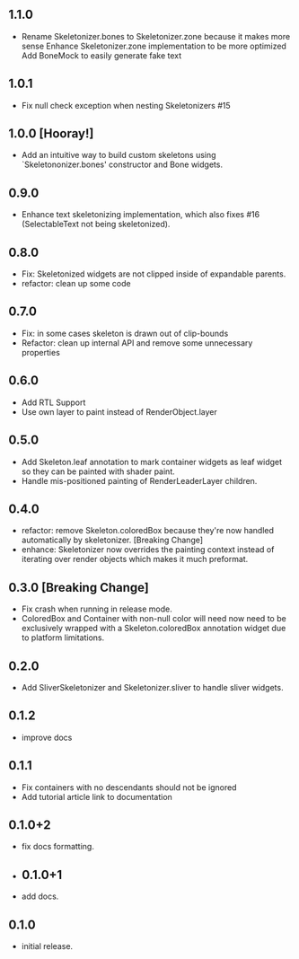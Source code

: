 ## 1.1.0
- Rename Skeletonizer.bones to Skeletonizer.zone because it makes more sense
  Enhance Skeletonizer.zone implementation to be more optimized
  Add BoneMock to easily generate fake text
## 1.0.1 
- Fix null check exception when nesting Skeletonizers #15
## 1.0.0 [Hooray!]

- Add an intuitive way to build custom skeletons using `Skeletononizer.bones' constructor and Bone
  widgets.

## 0.9.0

- Enhance text skeletonizing implementation, which also fixes #16 (SelectableText not being
  skeletonized).

## 0.8.0

- Fix: Skeletonized widgets are not clipped inside of expandable parents.
- refactor: clean up some code

## 0.7.0

- Fix: in some cases skeleton is drawn out of clip-bounds
- Refactor: clean up internal API and remove some unnecessary properties

## 0.6.0

- Add RTL Support
- Use own layer to paint instead of RenderObject.layer

## 0.5.0

- Add Skeleton.leaf annotation to mark container widgets as leaf widget so they can be painted with
  shader paint.
- Handle mis-positioned painting of RenderLeaderLayer children.

## 0.4.0

- refactor: remove Skeleton.coloredBox because they're now handled automatically by
  skeletonizer. [Breaking Change]
- enhance: Skeletonizer now overrides the painting context instead of iterating over render objects
  which makes it much preformat.

## 0.3.0 [Breaking Change]

- Fix crash when running in release mode.
- ColoredBox and Container with non-null color will need now need to be exclusively wrapped with a
  Skeleton.coloredBox annotation widget due to platform limitations.

## 0.2.0

- Add SliverSkeletonizer and Skeletonizer.sliver to handle sliver widgets.

## 0.1.2

- improve docs

## 0.1.1

- Fix containers with no descendants should not be ignored
- Add tutorial article link to documentation

## 0.1.0+2

- fix docs formatting.
- ## 0.1.0+1
- add docs.

## 0.1.0

- initial release.